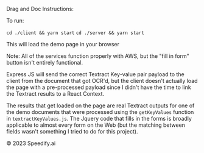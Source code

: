Drag and Doc Instructions:

To run:

`cd ./client && yarn start`
`cd ./server && yarn start`

This will load the demo page in your browser

Note: All of the services function properly with AWS, but the "fill in form" button isn't entirely functional.

Express JS will send the correct Textract Key-value pair payload to the client from the document that got OCR'd, but the client doesn't actually load the page with a pre-processed payload since I didn't have the time to link the Textract results to a React Context.

The results that get loaded on the page are real Textract outputs for one of the demo documents that were processed using the `getKeyValues` function in `textractKeyValues.js`. The Jquery code that fills in the forms is broadly applicable to almost every form on the Web (but the matching between fields wasn't something I tried to do for this project).

© 2023 Speedify.ai
